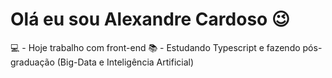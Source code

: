 # Olá eu sou Alexandre Cardoso 😉

💻 - Hoje trabalho com front-end
📚 - Estudando Typescript e fazendo pós-graduação (Big-Data e Inteligência Artificial)
